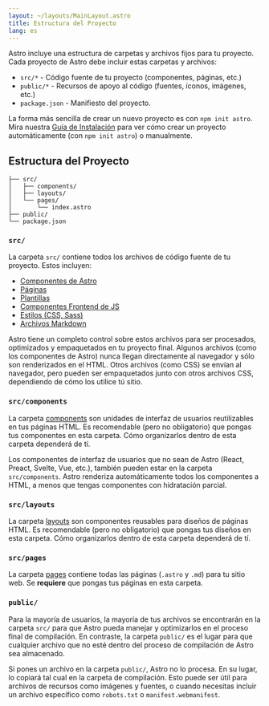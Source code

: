 ```yaml
---
layout: ~/layouts/MainLayout.astro
title: Estructura del Proyecto
lang: es
---
```


Astro incluye una estructura de carpetas y archivos fijos para tu proyecto. Cada proyecto de Astro debe incluir estas carpetas y archivos:

- `src/*` - Código fuente de tu proyecto (componentes, páginas, etc.)
- `public/*` - Recursos de apoyo al código (fuentes, íconos, imágenes, etc.)
- `package.json` - Manifiesto del proyecto.

La forma más sencilla de crear un nuevo proyecto es con `npm init astro`. Mira nuestra [Guía de Instalación](/es/quick-start) para ver cómo crear un proyecto automáticamente (con `npm init astro`) o manualmente.

## Estructura del Proyecto

```
├── src/
│   ├── components/
│   ├── layouts/
│   └── pages/
│       └── index.astro
├── public/
└── package.json
```

### `src/`

La carpeta `src/` contiene todos los archivos de código fuente de tu proyecto. Estos incluyen:

- [Componentes de Astro](/core-concepts/astro-components)
- [Páginas](/core-concepts/astro-pages)
- [Plantillas](/core-concepts/layouts)
- [Componentes Frontend de JS](/core-concepts/component-hydration)
- [Estilos (CSS, Sass)](/guides/styling)
- [Archivos Markdown](/guides/markdown-content)

Astro tiene un completo control sobre estos archivos para ser procesados, optimizados y empaquetados en tu proyecto final. Algunos archivos (como los componentes de Astro) nunca llegan directamente al navegador y sólo son renderizados en el HTML. Otros archivos (como CSS) se envían al navegador, pero pueden ser empaquetados junto con otros archivos CSS, dependiendo de cómo los utilice tú sitio.

### `src/components`

La carpeta [components](/core-concepts/astro-components) son unidades de interfaz de usuarios reutilizables en tus páginas HTML. Es recomendable (pero no obligatorio) que pongas tus componentes en esta carpeta. Cómo organizarlos dentro de esta carpeta dependerá de tí.

Los componentes de interfaz de usuarios que no sean de Astro (React, Preact, Svelte, Vue, etc.), también pueden estar en la carpeta `src/components`. Astro renderiza automáticamente todos los componentes a HTML, a menos que tengas componentes con hidratación parcial.

### `src/layouts`

La carpeta [layouts](/core-concepts/layouts) son componentes reusables para diseños de páginas HTML. Es recomendable (pero no obligatorio) que pongas tus diseños en esta carpeta. Cómo organizarlos dentro de esta carpeta dependerá de tí.

### `src/pages`


La carpeta [pages](/core-concepts/astro-pages) contiene todas las páginas (`.astro` y `.md`) para tu sitio web. Se **requiere** que pongas tus páginas en esta carpeta.

### `public/`

Para la mayoría de usuarios, la mayoría de tus archivos se encontrarán en la carpeta `src/` para que Astro pueda manejar y optimizarlos en el proceso final de compilación. En contraste, la carpeta `public/` es el lugar para que cualquier archivo que no esté dentro del proceso de compilación de Astro sea almacenado.

Si pones un archivo en la carpeta `public/`, Astro no lo procesa. En su lugar, lo copiará tal cual en la carpeta de compilación. Esto puede ser útil para archivos de recursos como imágenes y fuentes, o cuando necesitas incluir un archivo específico como `robots.txt` o `manifest.webmanifest`.
